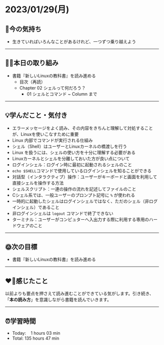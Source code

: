 # 2023/01/29(月)
## 🕺今の気持ち
- 生きていればいろんなことがあるけれど、一つずつ乗り越えよう

---


## ✍🏻本日の取り組み
- 書籍『新しいLinuxの教科書』を読み進める
  -  目次（再読）
  -  Chapter 02 シェルって何だろう？
     -  01 シェルとコマンド ~ Column まで
 
---


## 💡学んだこと・気付き
- エラーメッセージをよく読み、その内容をきちんと理解して対処することが、Linuxを使いこなすために重要
- Linux 内部でコマンドが実行される仕組み
- シェル（Shell）はユーザーとLinuxカーネルの橋渡しを行う
- Linux を扱うには、シェルの使い方を十分に理解する必要がある
- Linuxカーネルとシェルを分離しておいた方が良い点について
- ログインシェル：ログイン時に最初に起動されるシェルのこと
- `echo $SHELL`コマンドで使用しているログインシェルを知ることができる
- 対話型（インタラクティブ）操作：ユーザーがキーボードと画面を利用して直接シェルを操作する方法
- シェルスクリプト：一連の操作の流れを記述してファイルのこと
- Cシェル系では、一般ユーザーのプロンプト記号に `%` が使われる
- 一時的に起動したシェルはログインシェルではなく、ただのシェル（非ログインシェル）であること
- 非ログインシェルは `logout` コマンドで終了できない
- ターミナル：ユーザーがコンピュターへ入出力する際に利用する専用のハードウェアのこと

---


## 🌞次の目標
-  書籍『新しいLinuxの教科書』を読み進める

---


## ❤️‍🔥感じたこと
以前よりも要点を押さえて読み進むことができている気がします。引き続き、「**本の読み方**」を意識しながら書籍を読んでいきます。

---


## ⏰学習時間
- Today:&nbsp;&nbsp;&nbsp; 1 hours 03 min
- Total: 135 hours 47 min
